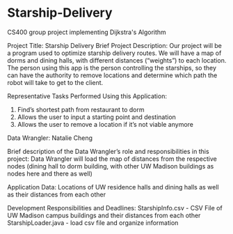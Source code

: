# Starship-Delivery
CS400 group project implementing Dijkstra's Algorithm

Project Title: Starship Delivery
Brief Project Description:
Our project will be a program used to optimize starship delivery routes. We will have a map of dorms and dining halls, with different distances (“weights”) to each location. The person using this app is the person controlling the starships, so they can have the authority to remove locations and determine which path the robot will take to get to the client.

Representative Tasks Performed Using this Application:
1. Find’s shortest path from restaurant to dorm
2. Allows the user to input a starting point and destination
3. Allows the user to remove a location if it’s not viable anymore

Data Wrangler: Natalie Cheng

Brief description of the Data Wrangler’s role and responsibilities in this project:
Data Wrangler will load the map of distances from the respective nodes (dining hall to dorm building, with other UW Madison buildings as nodes here and there as well) 

Application Data: 
Locations of UW residence halls and dining halls as well as their distances from each other

Development Responsibilities and Deadlines:
StarshipInfo.csv  - CSV File of UW Madison campus buildings and their distances from each other
StarshipLoader.java  - load csv file and organize information
